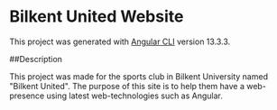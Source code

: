 # Bilkent United Website

This project was generated with [Angular CLI](https://github.com/angular/angular-cli) version 13.3.3.

##Description

This project was made for the sports club in Bilkent University named "Bilkent United".
The purpose of this site is to help them have a web-presence using latest web-technologies such as Angular.
